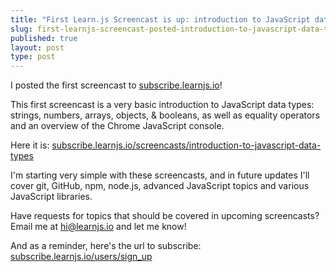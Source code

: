 ```yaml
---
title: "First Learn.js Screencast is up: introduction to JavaScript data types"
slug: first-learnjs-screencast-posted-introduction-to-javascript-data-types
published: true
layout: post
type: post
---
```


I posted the first screencast to [subscribe.learnjs.io](https://subscribe.learnjs.io)!

This first screencast is a very basic introduction to JavaScript data types: strings, numbers, arrays, objects, & booleans, as well as equality operators and an overview of the Chrome JavaScript console.

Here it is: [subscribe.learnjs.io/screencasts/introduction-to-javascript-data-types](https://subscribe.learnjs.io/screencasts/introduction-to-javascript-data-types)

I'm starting very simple with these screencasts, and in future updates I'll cover git, GitHub, npm, node.js, advanced JavaScript topics and various JavaScript libraries.

Have requests for topics that should be covered in upcoming screencasts? Email me at hi@learnjs.io and let me know!

And as a reminder, here's the url to subscribe: [subscribe.learnjs.io/users/sign_up](https://subscribe.learnjs.io/users/sign_up)
